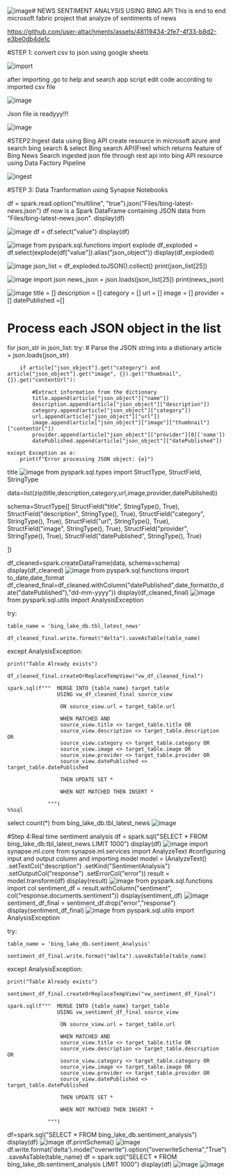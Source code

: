 ![image](https://github.com/user-attachments/assets/a41b9cfe-6d66-4951-bb3a-8a69e132096e)#  NEWS SENTIMENT ANALYSIS USING BING API
This is end to end microsoft fabric project that analyze of sentiments of news

https://github.com/user-attachments/assets/48119434-2fe7-4f33-b8d2-e3be0db4de1c


#STEP 1: convert csv to json using google sheets

![import](https://github.com/user-attachments/assets/6cf0cc03-0b15-4e28-ab10-d188bd820894)

after importing ,go to help and search app script edit code according to imported csv file

![image](https://github.com/user-attachments/assets/2e8310f0-4f22-4f69-861a-ae0290ad2381)

Json file is readyyy!!!

![image](https://github.com/user-attachments/assets/9ad45cdb-22a0-407e-9204-b4fccaf6db5a)

#STEP2:Ingest data using Bing API
create resource in microsoft azure and search bing search & select Bing search API(Free) which returns feature of Bing News Search
ingested json file through rest api into bing API resource using Data Factory Pipeline 

![ingest](https://github.com/user-attachments/assets/b8d59d2b-808d-44b9-a67d-c739c7eef6fe)

#STEP 3: Data Tranformation using Synapse Notebooks 

df = spark.read.option("multiline", "true").json("Files/bing-latest-news.json")
df now is a Spark DataFrame containing JSON data from "Files/bing-latest-news.json".
display(df)

![image](https://github.com/user-attachments/assets/75350b5b-4029-47d9-bbd6-725c917960f6)
df = df.select("value")
display(df)

![image](https://github.com/user-attachments/assets/1dfb5f2b-7d30-4bfc-a507-00a443f842c1)
from pyspark.sql.functions import explode
df_exploded = df.select(explode(df["value"]).alias("json_object"))
display(df_exploded)

![image](https://github.com/user-attachments/assets/79c07309-46f5-4cc2-a498-dcfb2831d05e)
json_list = df_exploded.toJSON().collect()
print(json_list[25])

![image](https://github.com/user-attachments/assets/8f0bd6c8-aedb-4fe3-a80c-e25fef340d02)
import json
news_json = json.loads(json_list[25])
print(news_json)

![image](https://github.com/user-attachments/assets/219437ce-5699-4196-b790-05a0e1fa2640)
title = []
description = []
category = []
url = []
image = []
provider = []
datePublished =[]

# Process each JSON object in the list
for json_str in json_list:
    try:
        # Parse the JSON string into a distionary
        article = json.loads(json_str)
        
        if article["json_object"].get("category") and article["json_object"].get("image", {}).get("thumbnail", {}).get("contentUrl"):

            #Extract information from the dictionary
            title.append(article["json_object"]["name"])
            description.append(article["json_object"]["description"])
            category.append(article["json_object"]["category"])
            url.append(article["json_object"]["url"])
            image.append(article["json_object"]["image"]["thumbnail"]["contentUrl"])
            provider.append(article["json_object"]["provider"][0]['name'])
            datePublished.append(article["json_object"]["datePublished"])

    except Exception as e:
        print(f"Error processing JSON object: {e}")
  title
  ![image](https://github.com/user-attachments/assets/15576f39-19a6-48c6-8b01-d1bd8d7923d4)
  from pyspark.sql.types import StructType, StructField, StringType

data=list(zip(title,description,category,url,image,provider,datePublished))

schema=StructType([
    StructField("title", StringType(), True),
    StructField("description", StringType(), True),
    StructField("category", StringType(), True),
    StructField("url", StringType(), True),
    StructField("image", StringType(), True),
    StructField("provider", StringType(), True),
    StructField("datePublished", StringType(), True)

])

df_cleaned=spark.createDataFrame(data, schema=schema)
display(df_cleaned)
![image](https://github.com/user-attachments/assets/846ccae1-c956-49e5-a78c-2c7082b522ff)
from pyspark.sql.functions import to_date,date_format
df_cleaned_final=df_cleaned.withColumn("datePublished",date_format(to_date("datePublished"),"dd-mm-yyyy"))
display(df_cleaned_final)
![image](https://github.com/user-attachments/assets/4605a94c-e51e-4461-8aaf-9f709f591e06)
from pyspark.sql.utils import AnalysisException

try:

    table_name = 'bing_lake_db.tbl_latest_news'

    df_cleaned_final.write.format("delta").saveAsTable(table_name)

except AnalysisException:

    print("Table Already exists")

    df_cleaned_final.createOrReplaceTempView("vw_df_cleaned_final")

    spark.sql(f"""  MERGE INTO {table_name} target_table
                    USING vw_df_cleaned_final source_view
                     
                     ON source_view.url = target_table.url
                     
                     WHEN MATCHED AND
                     source_view.title <> target_table.title OR
                     source_view.description <> target_table.description OR
                     source_view.category <> target_table.category OR
                     source_view.image <> target_table.image OR
                     source_view.provider <> target_table.provider OR
                     source_view.datePublished <> target_table.datePublished
                     
                     THEN UPDATE SET *
                     
                     WHEN NOT MATCHED THEN INSERT *
                     
                 """)
    %%sql 

select count(*) from bing_lake_db.tbl_latest_news
![image](https://github.com/user-attachments/assets/a63f0681-aaee-475c-b297-7c47480b00f5)

#Step 4:Real time sentiment analysis 
df = spark.sql("SELECT * FROM bing_lake_db.tbl_latest_news LIMIT 1000")
display(df)
![image](https://github.com/user-attachments/assets/57db0b69-0005-47c3-b414-643b06132622)
import synapse.ml.core
from synapse.ml.services import AnalyzeText
#configuring input and output column and importing model
model = (AnalyzeText()
        .setTextCol("description")
        .setKind("SentimentAnalysis")
        .setOutputCol("response")
        .setErrorCol("error"))
result = model.transform(df)
display(result)
![image](https://github.com/user-attachments/assets/e0f0a1e2-df69-4300-b168-a5c76d2671d0)
from pyspark.sql.functions import col
sentiment_df = result.withColumn("sentiment", col("response.documents.sentiment"))
display(sentiment_df)
![image](https://github.com/user-attachments/assets/f84849eb-c76a-431a-8454-a80989a87014)
sentiment_df_final = sentiment_df.drop("error","response")
display(sentiment_df_final)
![image](https://github.com/user-attachments/assets/6aaec8db-cfe1-48c2-9ba3-35452be1f394)
from pyspark.sql.utils import AnalysisException

try:

    table_name = 'bing_lake_db.sentiment_Analysis'

    sentiment_df_final.write.format("delta").saveAsTable(table_name)

except AnalysisException:

    print("Table Already exists")

    sentiment_df_final.createOrReplaceTempView("vw_sentiment_df_final")

    spark.sql(f"""  MERGE INTO {table_name} target_table
                    USING vw_sentiment_df_final source_view
                     
                     ON source_view.url = target_table.url
                     
                     WHEN MATCHED AND
                     source_view.title <> target_table.title OR
                     source_view.description <> target_table.description OR
                     source_view.category <> target_table.category OR
                     source_view.image <> target_table.image OR
                     source_view.provider <> target_table.provider OR
                     source_view.datePublished <> target_table.datePublished
                     
                     THEN UPDATE SET *
                     
                     WHEN NOT MATCHED THEN INSERT *
                     
                 """)
df=spark.sql("SELECT * FROM bing_lake_db.sentiment_analysis")
display(df)
![image](https://github.com/user-attachments/assets/3a8fc668-373a-4fe6-9132-c580b11c17c7)
df.printSchema()
![image](https://github.com/user-attachments/assets/89907507-7def-4ccc-bbe0-8f1def564b4c)
df.write.format('delta').mode("overwrite").option("overwriteSchema","True").saveAsTable(table_name)
df = spark.sql("SELECT * FROM bing_lake_db.sentiment_analysis LIMIT 1000")
display(df)
![image](https://github.com/user-attachments/assets/fc81a60d-0bbb-4fa8-a7d2-667ef33218e6)
![image](https://github.com/user-attachments/assets/b26ce934-7a3a-4f46-a373-37fd87b8b0be)

















